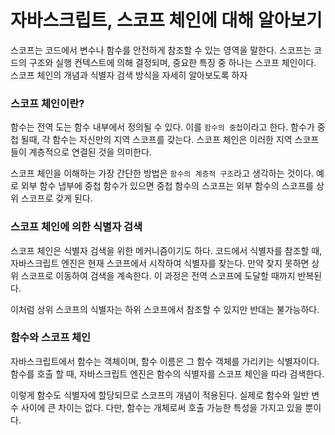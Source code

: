 # 자바스크립트, 스코프 체인에 대해 알아보기

스코프는 코드에서 변수나 함수를 안전하게 참조할 수 있는 영역을 말한다. 스코프는 코드의 구조와 실행 컨텍스트에 의해 결정되며, 중요한 특징 중 하나는 스코프 체인이다. 스코프 체인의 개념과 식별자 검색 방식을 자세히 알아보도록 하자

### 스코프 체인이란?
함수는 전역 도는 함수 내부에서 정의될 수 있다. 이를 `함수의 중첩`이라고 한다. 함수가 중첩 될때, 각 함수는 자신만의 지역 스코프를 갖는다. 스코프 체인은 이러한 지역 스코프들이 계층적으로 연결된 것을 의미한다.

스코프 체인을 이해하는 가장 간단한 방법은 `함수의 계층적 구조`라고 생각하는 것이다. 예로 외부 함수 냅부에 중첩 함수가 있으면 중첩 함수의 스코프는 외부 함수의 스코프를 상위 스코프로 갖게 된다.

### 스코프 체인에 의한 식별자 검색
스코프 체인은 식별자 검색을 위한 메커니즘이기도 하다. 코드에서 식별자를 참조할 때, 자바스크립트 엔진은 현재 스코프에서 시작하여 식별자를 찾는다. 만약 찾지 못하면 상위 스코프로 이동하여 검색을 계속한다. 이 과정은 전역 스코프에 도달할 때까지 반복된다.

이처럼 상위 스코프의 식별자는 하위 스코프에서 참조할 수 있지만 반대는 불가능하다.

### 함수와 스코프 체인
자바스크립트에서 함수는 객체이며, 함수 이름은 그 함수 객체를 가리키는 식별자이다. 함수를 호출 할 때, 자바스크립트 엔진은 함수의 식별자를 스코프 체인을 따라 검색한다.

이렇게 함수도 식별자에 할당되므로 스코프의 개념이 적용된다. 실제로 함수와 일반 변수 사이에 큰 차이는 없다. 다만, 함수는 개체로써 호출 가능한 특성을 가지고 있을 뿐이다.